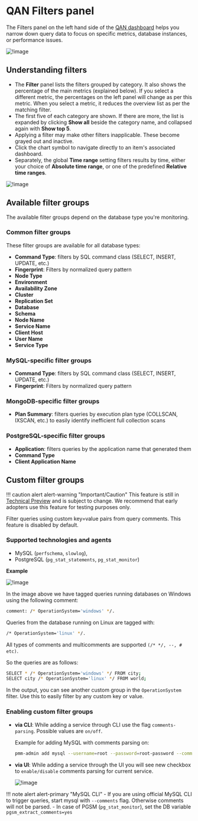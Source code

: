 # QAN Filters panel

The Filters panel on the left hand side of the [QAN dashboard](../../qan/index.md) helps you narrow down query data to focus on specific metrics, database instances, or performance issues.


![!image](../../../images/PMM_Query_Analytics_Panels_Filters.jpg)

## Understanding filters

- The **Filter** panel lists the filters grouped by category. It also shows the percentage of the main metrics (explained below). If you select a different metric, the percentages on the left panel will change as per this metric. When you select a metric, it reduces the overview list as per the matching filter.
- The first five of each category are shown. If there are more, the list is expanded by clicking **Show all** beside the category name, and collapsed again with **Show top 5**.
- Applying a filter may make other filters inapplicable. These become grayed out and inactive.
- Click the chart symbol <i class="uil uil-graph-bar"></i> to navigate directly to an item's associated dashboard.
- Separately, the global **Time range** setting filters results by time, either your choice of **Absolute time range**, or one of the predefined **Relative time ranges**.

![!image](../../../images/PMM_Query_Analytics_Time_Range.jpg)

## Available filter groups
The available filter groups depend on the database type you're monitoring.

### Common filter groups
These filter groups are available for all database types:

- **Command Type**: filters by SQL command class (SELECT, INSERT, UPDATE, etc.) 
- **Fingerprint**: Filters by normalized query pattern
- **Node Type**
- **Environment**
- **Availability Zone**
- **Cluster**
- **Replication Set**
- **Database**
- **Schema**
- **Node Name**
- **Service Name**
- **Client Host**
- **User Name**
- **Service Type**

### MySQL-specific filter groups
- **Command Type**: filters by SQL command class (SELECT, INSERT, UPDATE, etc.)
- **Fingerprint**: Filters by normalized query pattern

### MongoDB-specific filter groups
- **Plan Summary**: filters queries by execution plan type (COLLSCAN, IXSCAN, etc.) to easily identify inefficient full collection scans

### PostgreSQL-specific filter groups
- **Application**: filters queries by the application name that generated them
- **Command Type**
- **Client Application Name**


## Custom filter groups

!!! caution alert alert-warning "Important/Caution"
    This feature is still in [Technical Preview](../../../reference/glossary.md#technical-preview) and is subject to change. We recommend that early adopters use this feature for testing purposes only.

Filter queries using custom key=value pairs from query comments. This feature is disabled by default.

### Supported technologies and agents

- MySQL (`perfschema`, `slowlog`),
- PostgreSQL (`pg_stat_statements`, `pg_stat_monitor`)

**Example**

![!image](../../../images/PMM_QAN_Custom_Filter.png)

In the image above we have tagged queries running databases on Windows using the following comment: 

```sh
comment: /* OperationSystem='windows' */. 
```
Queries from the database running on Linux are tagged with:

```sh
/* OperationSystem='linux' */. 
```

All types of comments and multicomments are supported `(/* */, --, # etc)`. 

So the queries are as follows:

```sh
SELECT * /* OperationSystem='windows' */ FROM city;
SELECT city /* OperationSystem='linux' */ FROM world;
```

In the output, you can see another custom group in the `OperationSystem` filter. Use this to easily filter by any custom key or value.

### Enabling custom filter groups

- **via CLI**: While adding a service through CLI use the flag `comments-parsing`. Possible values are `on/off`. 

    Example for adding MySQL with comments parsing on:

    ```sh
    pmm-admin add mysql --username=root --password=root-password --comments-parsing="on"
    ```

- **via UI**: While adding a service through the UI you will see new checkbox to `enable/disable` comments parsing for current service.

    ![!image](../../../images/PMM_QAN_Parsing.png)

!!! note alert alert-primary "MySQL CLI"
    - If you are using official MySQL CLI to trigger queries, start mysql with `--comments` flag. Otherwise comments will not be parsed.
    - In case of PGSM (`pg_stat_monitor`), set the DB variable `pgsm_extract_comments=yes`

